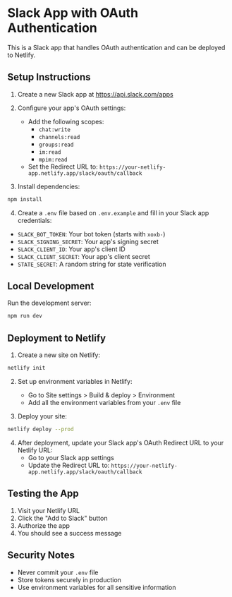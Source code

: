 # Slack App with OAuth Authentication

This is a Slack app that handles OAuth authentication and can be deployed to Netlify.

## Setup Instructions

1. Create a new Slack app at https://api.slack.com/apps
2. Configure your app's OAuth settings:
   - Add the following scopes:
     - `chat:write`
     - `channels:read`
     - `groups:read`
     - `im:read`
     - `mpim:read`
   - Set the Redirect URL to: `https://your-netlify-app.netlify.app/slack/oauth/callback`

3. Install dependencies:
```bash
npm install
```

4. Create a `.env` file based on `.env.example` and fill in your Slack app credentials:
- `SLACK_BOT_TOKEN`: Your bot token (starts with `xoxb-`)
- `SLACK_SIGNING_SECRET`: Your app's signing secret
- `SLACK_CLIENT_ID`: Your app's client ID
- `SLACK_CLIENT_SECRET`: Your app's client secret
- `STATE_SECRET`: A random string for state verification

## Local Development

Run the development server:
```bash
npm run dev
```

## Deployment to Netlify

1. Create a new site on Netlify:
```bash
netlify init
```

2. Set up environment variables in Netlify:
   - Go to Site settings > Build & deploy > Environment
   - Add all the environment variables from your `.env` file

3. Deploy your site:
```bash
netlify deploy --prod
```

4. After deployment, update your Slack app's OAuth Redirect URL to your Netlify URL:
   - Go to your Slack app settings
   - Update the Redirect URL to: `https://your-netlify-app.netlify.app/slack/oauth/callback`

## Testing the App

1. Visit your Netlify URL
2. Click the "Add to Slack" button
3. Authorize the app
4. You should see a success message

## Security Notes

- Never commit your `.env` file
- Store tokens securely in production
- Use environment variables for all sensitive information